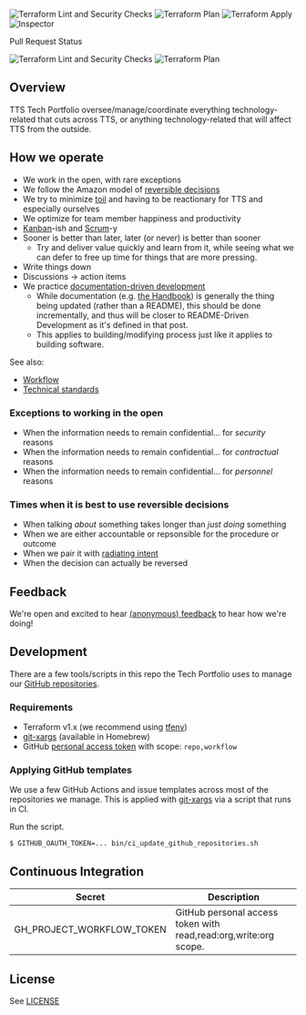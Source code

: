 ![Terraform Lint and Security Checks](https://github.com/18f/tts-tech-portfolio/actions/workflows/main.yml/badge.svg)
![Terraform Plan](https://github.com/18f/tts-tech-portfolio/actions/workflows/plan.yml/badge.svg)
![Terraform Apply](https://github.com/18f/tts-tech-portfolio/actions/workflows/apply.yml/badge.svg)
![Inspector](https://github.com/18f/tts-tech-portfolio/actions/workflows/inspector.yml/badge.svg)


Pull Request Status

![Terraform Lint and Security Checks](https://github.com/18f/tts-tech-portfolio/actions/workflows/main.yml/badge.svg?event=pull_request)
![Terraform Plan](https://github.com/18f/tts-tech-portfolio/actions/workflows/plan.yml/badge.svg?event=pull_request)


## Overview

TTS Tech Portfolio oversee/manage/coordinate everything technology-related that cuts across TTS, or anything technology-related that will affect TTS from the outside.

## How we operate

- We work in the open, with rare exceptions
- We follow the Amazon model of [reversible decisions](https://fs.blog/2018/04/reversible-irreversible-decisions/)
- We try to minimize [toil](https://sre.google/sre-book/eliminating-toil/) and having to be reactionary for TTS and especially ourselves
- We optimize for team member happiness and productivity
- [Kanban](https://drive.google.com/file/d/0B0Qfvc1P_XBFVk5rM2tGcDBoUjQ/view)-ish and [Scrum](https://www.scrum.org/resources/what-is-scrum)-y
- Sooner is better than later, later (or never) is better than sooner
  - Try and deliver value quickly and learn from it, while seeing what we can defer to free up time for things that are more pressing.
- Write things down
- Discussions → action items
- We practice [documentation-driven development](https://tom.preston-werner.com/2010/08/23/readme-driven-development.html)
  - While documentation (e.g. [the Handbook](https://handbook.tts.gsa.gov/)) is generally the thing being updated (rather than a README), this should be done incrementally, and thus will be closer to README-Driven Development as it's defined in that post.
  - This applies to building/modifying process just like it applies to building software.

See also:

- [Workflow](how_we_work/workflow.md)
- [Technical standards](how_we_work/standards.md)

### Exceptions to working in the open

- When the information needs to remain confidential... for _security_ reasons
- When the information needs to remain confidential... for _contractual_ reasons
- When the information needs to remain confidential... for _personnel_ reasons

### Times when it is best to use reversible decisions

- When talking _about_ something takes longer than _just doing_ something
- When we are either accountable or repsonsible for the procedure or outcome
- When we pair it with [radiating intent](https://medium.com/@ElizAyer/dont-ask-forgiveness-radiate-intent-d36fd22393a3)
- When the decision can actually be reversed

## Feedback

We're open and excited to hear [(anonymous) feedback](https://docs.google.com/forms/d/1Z9ozErUeMW2mmo4VW-0wfYXD7GllbvCuuZ9AVNAyS_s/edit) to hear how we're doing!

## Development

There are a few tools/scripts in this repo the Tech Portfolio uses to manage our
[GitHub repositories](how_we_work/github.md).

### Requirements

- Terraform v1.x (we recommend using [tfenv](https://github.com/tfutils/tfenv))
- [git-xargs](https://github.com/gruntwork-io/git-xargs) (available in Homebrew)
- GitHub [personal access token](https://github.com/settings/tokens) with scope: `repo,workflow`

### Applying GitHub templates

We use a few GitHub Actions and issue templates across most of the repositories
we manage. This is applied with
[git-xargs](https://github.com/gruntwork-io/git-xargs) via a script that runs in
CI.

Run the script.

    $ GITHUB_OAUTH_TOKEN=... bin/ci_update_github_repositories.sh


## Continuous Integration

Secret                    | Description
------                    | -----------
GH_PROJECT_WORKFLOW_TOKEN | GitHub personal access token with read,read:org,write:org scope.

## License

See [LICENSE](LICENSE.md)
